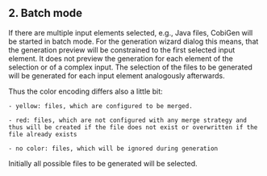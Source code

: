## 2. Batch mode
If there are multiple input elements selected, e.g., Java files, CobiGen will be started in batch mode. For the generation wizard dialog this means, that the generation preview will be constrained to the first selected input element. It does not preview the generation for each element of the selection or of a complex input. The selection of the files to be generated will be generated for each input element analogously afterwards.

Thus the color encoding differs also a little bit:

    - yellow: files, which are configured to be merged.

    - red: files, which are not configured with any merge strategy and thus will be created if the file does not exist or overwritten if the file already exists

    - no color: files, which will be ignored during generation

Initially all possible files to be generated will be selected.